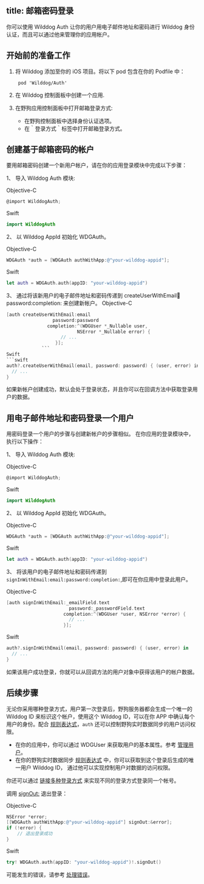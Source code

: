 title: 邮箱密码登录
---

你可以使用 Wilddog Auth 让你的用户用电子邮件地址和密码进行 Wilddog 身份认证，而且可以通过他来管理你的应用帐户。

## 开始前的准备工作

1. 将 Wilddog 添加至你的 iOS 项目。将以下 pod 包含在你的 Podfile 中：
	
	```
 	 pod 'Wilddog/Auth'
	```
2. 在 Wilddog 控制面板中创建一个应用.
3. 在野狗应用控制面板中打开邮箱登录方式:

    * 在野狗控制面板中选择身份认证选项。
    * 在｀登录方式｀标签中打开邮箱登录方式。

## 创建基于邮箱密码的帐户

要用邮箱密码创建一个新用户帐户，请在你的应用登录模块中完成以下步骤：

1、 导入 Wilddog Auth 模块:

Objective-C
```objectivec
@import WilddogAuth;
```
Swift
```swift
import WilddogAuth
```
2、 以 Wilddog AppId 初始化 WDGAuth。

Objective-C
```objectivec
WDGAuth *auth = [WDGAuth authWithApp:@"your-wilddog-appid"];
```
Swift
```swift
let auth = WDGAuth.auth(appID: "your-wilddog-appid")
```
3、 通过将该新用户的电子邮件地址和密码传递到 createUserWithEmail:email:password:completion: 来创建新帐户。 
Objective-C
```objectivec
[auth createUserWithEmail:email
                 password:password
               completion:^(WDGUser *_Nullable user,
                          NSError *_Nullable error) {
                    // ...
                  }];
             ```
Swift
```swift
auth?.createUserWithEmail(email, password: password) { (user, error) in
  // ...
}
```
             
如果新帐户创建成功，默认会处于登录状态，并且你可以在回调方法中获取登录用户的数据。

## 用电子邮件地址和密码登录一个用户

用密码登录一个用户的步骤与创建新帐户的步骤相似。 在你应用的登录模块中，执行以下操作：

1、 导入 Wilddog Auth 模块:

Objective-C
```objectivec
@import WilddogAuth;
```
Swift
```swift
import WilddogAuth
```
2、 以 Wilddog AppId 初始化 WDGAuth。

Objective-C
```objectivec
WDGAuth *auth = [WDGAuth authWithApp:@"your-wilddog-appid"];
```
Swift
```swift
let auth = WDGAuth.auth(appID: "your-wilddog-appid")
```
3、 将该用户的电子邮件地址和密码传递到 `signInWithEmail:email:password:completion:`,即可在你应用中登录此用户。

Objective-C
```objectivec
[auth signInWithEmail:_emailField.text
                       password:_passwordField.text
                     completion:^(WDGUser *user, NSError *error) {
                       // ...
                     }];
```
Swift
```swift
auth?.signInWithEmail(email, password: password) { (user, error) in
  // ...
}
```

如果该用户成功登录，你就可以从回调方法的用户对象中获得该用户的帐户数据。

## 后续步骤

无论你采用哪种登录方式，用户第一次登录后，野狗服务器都会生成一个唯一的 Wilddog ID 来标识这个帐户，使用这个 Wilddog ID，可以在你 APP 中确认每个用户的身份。配合 [规则表达式](/guide/sync/rules/introduce.html)，`auth` 还可以控制野狗实时数据同步的用户访问权限。

* 在你的应用中，你可以通过 WDGUser 来获取用户的基本属性。参考 [管理用户](/guide/auth/ios/manageuser.html)。
* 在你的野狗实时数据同步 [规则表达式](/guide/sync/rules/introduce.html) 中，你可以获取到这个登录后生成的唯一用户 Wilddog ID， 通过他可以实现控制用户对数据的访问权限。

你还可以通过 [链接多种登录方式](/guide/auth/ios/link.html) 来实现不同的登录方式登录同一个帐号。

调用 [signOut:](/api/auth/ios.html#WDGAuth-Methods#-signOut:) 退出登录：

Objective-C
```objectivec
NSError *error;
[[WDGAuth authWithApp:@"your-wilddog-appid"] signOut:&error];
if (!error) {
    // 退出登录成功
}

```
Swift
```swift
try! WDGAuth.auth(appID: "your-wilddog-appid")!.signOut()

```
可能发生的错误，请参考 [处理错误](/guide/auth/ios/errorcode.html)。